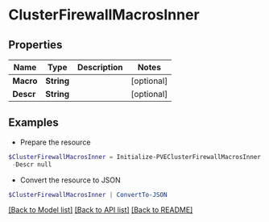 # ClusterFirewallMacrosInner
## Properties

Name | Type | Description | Notes
------------ | ------------- | ------------- | -------------
**Macro** | **String** |  | [optional] 
**Descr** | **String** |  | [optional] 

## Examples

- Prepare the resource
```powershell
$ClusterFirewallMacrosInner = Initialize-PVEClusterFirewallMacrosInner  -Macro null `
 -Descr null
```

- Convert the resource to JSON
```powershell
$ClusterFirewallMacrosInner | ConvertTo-JSON
```

[[Back to Model list]](../README.md#documentation-for-models) [[Back to API list]](../README.md#documentation-for-api-endpoints) [[Back to README]](../README.md)

